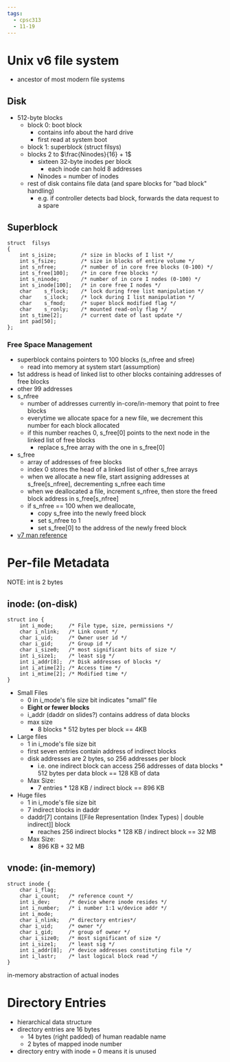 ```yaml
---
tags:
  - cpsc313
  - 11-19
---
```

# Unix v6 file system

- ancestor of most modern file systems

## Disk
- 512-byte blocks
	- block 0: boot block
		- contains info about the hard drive
		- first read at system boot
	- block 1: superblock (struct filsys)
	- blocks 2 to $\frac{Ninodes}{16} + 1$
		- sixteen 32-byte inodes per block
			- each inode can hold 8 addresses
		- Ninodes = number of inodes
	- rest of disk contains file data (and spare blocks for "bad block" handling)
		- e.g. if controller detects bad block, forwards the data request to a spare

## Superblock
```
struct	filsys
{
	int	s_isize;	    /* size in blocks of I list */
	int	s_fsize;	    /* size in blocks of entire volume */
	int	s_nfree;	    /* number of in core free blocks (0-100) */
	int	s_free[100];	/* in core free blocks */
	int	s_ninode;	    /* number of in core I nodes (0-100) */
	int	s_inode[100];	/* in core free I nodes */
	char	s_flock;	/* lock during free list manipulation */
	char	s_ilock;	/* lock during I list manipulation */
	char	s_fmod;		/* super block modified flag */
	char	s_ronly;	/* mounted read-only flag */
	int	s_time[2];	    /* current date of last update */
	int	pad[50];
};
```
### Free Space Management
- superblock contains pointers to 100 blocks (s_nfree and sfree)
	- read into memory at system start (assumption)
- 1st address is head of linked list to other blocks containing addresses of free blocks
- other 99 addresses 
- s_nfree
	- number of addresses currently in-core/in-memory that point to free blocks
	- everytime we allocate space for a new file, we decrement this number for each block allocated
	- if this number reaches 0, s_free\[0\] points to the next node in the linked list of free blocks
		- replace s_free array with the one in s_free\[0\]
- s_free
	- array of addresses of free blocks
	- index 0 stores the head of a linked list of other s_free arrays
	- when we allocate a new file, start assigning addresses at s_free\[s_nfree\], decrementing s_nfree each time
	- when we deallocated a file, increment s_nfree, then store the freed block address in s_free\[s_nfree\]
	- if s_nfree == 100 when we deallocate,
		- copy s_free into the newly freed block
		- set s_nfree to 1
		- set s_free\[0\] to the address of the newly freed block
- [v7 man reference](https://www.unix.com/man-page/v7/5/filsys/#:~:text=The%20%20free%20%20list,and%20%20increment%0A%20%20%20%20%20%20%20s_nfree.)

# Per-file Metadata
NOTE: int is 2 bytes
## inode: (on-disk)
```
struct ino {
	int i_mode;     /* File type, size, permissions */
	char i_nlink;   /* Link count */
	char i_uid;     /* Owner user id */
	char i_gid;     /* Group id */
	char i_size0;   /* most significant bits of size */
	int i_size1;    /* least sig */
	int i_addr[8];  /* Disk addresses of blocks */
	int i_atime[2]; /* Access time */
	int i_mtime[2]; /* Modified time */
}
```

- Small Files
	- 0 in i_mode's file size bit indicates "small" file
	- **Eight or fewer blocks**
	- i_addr (daddr on slides?) contains address of data blocks
	- max size
		- 8 blocks * 512 bytes per block == 4KB
- Large files
	- 1 in i_mode's file size bit
	- first seven entries contain address of indirect blocks
	- disk addresses are 2 bytes, so 256 addresses per block
		- i.e. one indirect block can access 256 addresses of data blocks * 512 bytes per data block == 128 KB of data
	- Max Size:
		- 7 entries * 128 KB / indirect block == 896 KB
- Huge files
	- 1 in i_mode's file size bit
	- 7 indirect blocks in daddr
	- daddr\[7\] contains [[File Representation (Index Types) | double indirect]] block
		- reaches 256 indirect blocks * 128 KB / indirect block == 32 MB
	- Max Size:
		- 896 KB + 32 MB

## vnode: (in-memory)
```
struct inode {
	char i_flag;
	char i_count;   /* reference count */
	int i_dev;      /* device where inode resides */
	int i_number;   /* i number 1:1 w/device addr */
	int i_mode;
	char i_nlink;   /* directory entries*/
	char i_uid;     /* owner */
	char i_gid;     /* group of owner */
	char i_size0;   /* most significant of size */
	int i_size1;    /* least sig */
	int i_addr[8];  /* device addresses constituting file */
	int i_lastr;    /* last logical block read */
}
```
in-memory abstraction of actual inodes

# Directory Entries
- hierarchical data structure
- directory entries are 16 bytes
	- 14 bytes (right padded) of human readable name
	- 2 bytes of mapped inode number
- directory entry with inode = 0 means it is unused
